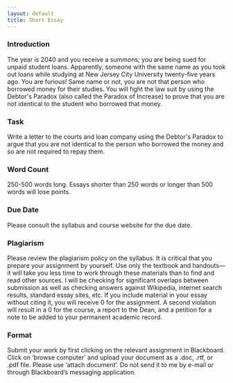 ```yaml
---
layout: default
title: Short Essay 
---
```


### Introduction


The year is 2040 and you receive a summons; you are being sued for unpaid student loans. Apparently, someone with the same name as you took out loans while studying at New Jersey City University twenty-five years ago. You are furious! Same name or not, you are not that person who borrowed money for their studies. You will fight the law suit by using the Debtor's Paradox (also called the Paradox of Increase) to prove that you are not identical to the student who borrowed that money. 


### Task
Write a letter to the courts and loan company using the Debtor's Paradox to argue that you are not identical to the person who borrowed the money and so are not required to repay them. 


### Word Count

250-500 words long. Essays shorter than 250 words or longer than 500 words will lose points.

### Due Date

Please consult the syllabus and course website for the due date.


### Plagiarism

Please review the plagiarism policy on the syllabus. It is critical that you prepare your assignment by yourself. Use only the textbook and handouts—it will take you less time to work through these materials than to find and read other sources. I will be checking for significant overlaps between submission as well as checking answers against Wikipedia, internet search results, standard essay sites, etc. If you include material in your essay without citing it, you will receive 0 for the assignment. A second violation will result in a 0 for the course, a report to the Dean, and a petition for a note to be added to your permanent academic record.

### Format

Submit your work by first clicking on the relevant assignment in Blackboard. Click on ‘browse computer’ and upload your document as a .doc, .rtf, or .pdf file. Please use ‘attach document’. Do not send it to me by e-mail or through Blackboard’s messaging application.
